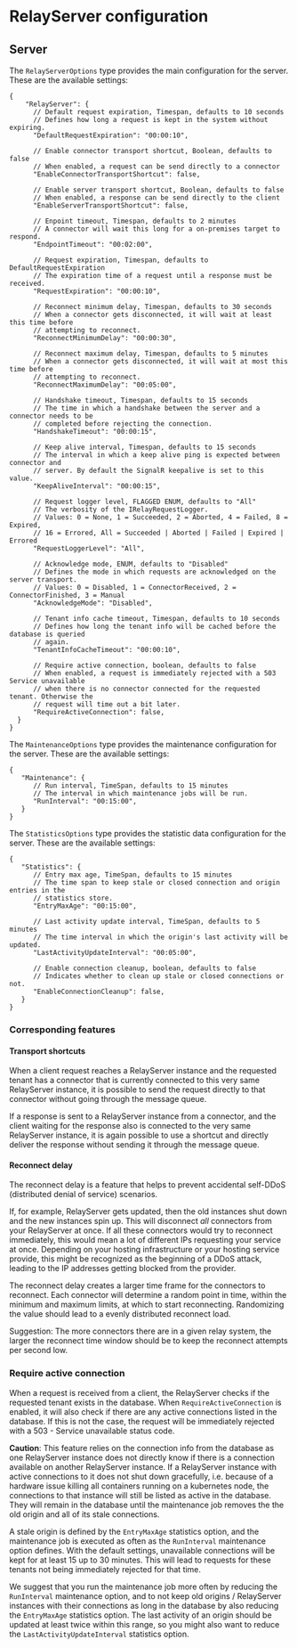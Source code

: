 # RelayServer configuration

## Server

The `RelayServerOptions` type provides the main configuration for the server. These are
the available settings:

```
{
    "RelayServer": {
      // Default request expiration, Timespan, defaults to 10 seconds
      // Defines how long a request is kept in the system without expiring.
      "DefaultRequestExpiration": "00:00:10",
      
      // Enable connector transport shortcut, Boolean, defaults to false
      // When enabled, a request can be send directly to a connector
      "EnableConnectorTransportShortcut": false,
      
      // Enable server transport shortcut, Boolean, defaults to false
      // When enabled, a response can be send directly to the client
      "EnableServerTransportShortcut": false,
      
      // Enpoint timeout, Timespan, defaults to 2 minutes
      // A connector will wait this long for a on-premises target to respond.
      "EndpointTimeout": "00:02:00",
      
      // Request expiration, Timespan, defaults to DefaultRequestExpiration
      // The expiration time of a request until a response must be received.
      "RequestExpiration": "00:00:10",
      
      // Reconnect minimum delay, Timespan, defaults to 30 seconds
      // When a connector gets disconnected, it will wait at least this time before
      // attempting to reconnect.
      "ReconnectMinimumDelay": "00:00:30",
      
      // Reconnect maximum delay, Timespan, defaults to 5 minutes
      // When a connector gets disconnected, it will wait at most this time before
      // attempting to reconnect.
      "ReconnectMaximumDelay": "00:05:00",
      
      // Handshake timeout, Timespan, defaults to 15 seconds
      // The time in which a handshake between the server and a connector needs to be
      // completed before rejecting the connection.
      "HandshakeTimeout": "00:00:15",
      
      // Keep alive interval, Timespan, defaults to 15 seconds
      // The interval in which a keep alive ping is expected between connector and
      // server. By default the SignalR keepalive is set to this value.
      "KeepAliveInterval": "00:00:15",
      
      // Request logger level, FLAGGED ENUM, defaults to "All"
      // The verbosity of the IRelayRequestLogger.
      // Values: 0 = None, 1 = Succeeded, 2 = Aborted, 4 = Failed, 8 = Expired,
      // 16 = Errored, All = Succeeded | Aborted | Failed | Expired | Errored
      "RequestLoggerLevel": "All",

      // Acknowledge mode, ENUM, defaults to "Disabled"
      // Defines the mode in which requests are acknowledged on the server transport.
      // Values: 0 = Disabled, 1 = ConnectorReceived, 2 = ConnectorFinished, 3 = Manual
      "AcknowledgeMode": "Disabled",

      // Tenant info cache timeout, Timespan, defaults to 10 seconds
      // Defines how long the tenant info will be cached before the database is queried
      // again.
      "TenantInfoCacheTimeout": "00:00:10",

      // Require active connection, boolean, defaults to false
      // When enabled, a request is immediately rejected with a 503 Service unavailable
      // when there is no connector connected for the requested tenant. Otherwise the
      // request will time out a bit later.
      "RequireActiveConnection": false,
  }
}
```

The `MaintenanceOptions` type provides the maintenance configuration for the server.
These are the available settings:

```
{
   "Maintenance": {
      // Run interval, TimeSpan, defaults to 15 minutes
      // The interval in which maintenance jobs will be run.
      "RunInterval": "00:15:00",
   }
}
```

The `StatisticsOptions` type provides the statistic data configuration for the server.
These are the available settings:

```
{
   "Statistics": {
      // Entry max age, TimeSpan, defaults to 15 minutes
      // The time span to keep stale or closed connection and origin entries in the
      // statistics store.
      "EntryMaxAge": "00:15:00",
      
      // Last activity update interval, TimeSpan, defaults to 5 minutes
      // The time interval in which the origin's last activity will be updated.
      "LastActivityUpdateInterval": "00:05:00",
      
      // Enable connection cleanup, boolean, defaults to false
      // Indicates whether to clean up stale or closed connections or not.
      "EnableConnectionCleanup": false,
   }
}
```


### Corresponding features

#### Transport shortcuts

When a client request reaches a RelayServer instance and the requested tenant has a
connector that is currently connected to this very same RelayServer instance, it is
possible to send the request directly to that connector without going through the
message queue.

If a response is sent to a RelayServer instance from a connector, and the client waiting
for the response also is connected to the very same RelayServer instance, it is again
possible to use a shortcut and directly deliver the response without sending it through
the message queue.

#### Reconnect delay

The reconnect delay is a feature that helps to prevent accidental self-DDoS (distributed
denial of service) scenarios.

If, for example, RelayServer gets updated, then the old instances shut down and the new
instances spin up. This will disconnect _all_ connectors from your RelayServer at once.
If all these connectors would try to reconnect immediately, this would mean a lot of
different IPs requesting your service at once. Depending on your hosting infrastructure
or your hosting service provide, this might be recognized as the beginning of a DDoS
attack, leading to the IP addresses getting blocked from the provider.

The reconnect delay creates a larger time frame for the connectors to reconnect. Each
connector will determine a random point in time, within the minimum and maximum limits,
at which to start reconnecting. Randomizing the value should lead to a evenly
distributed reconnect load.

Suggestion: The more connectors there are in a given relay system, the larger the
reconnect time window should be to keep the reconnect attempts per second low.

### Require active connection

When a request is received from a client, the RelayServer checks if the requested tenant
exists in the database. When `RequireActiveConnection` is enabled, it will also check if
there are any active connections listed in the database. If this is not the case, the
request will be immediately rejected with a 503 - Service unavailable status code.

__Caution__: This feature relies on the connection info from the database as one
RelayServer instance does not directly know if there is a connection available on
another RelayServer instance. If a RelayServer instance with active connections to it
does not shut down gracefully, i.e. because of a hardware issue killing all containers
running on a kubernetes node, the connections to that instance will still be listed as
active in the database. They will remain in the database until the maintenance job
removes the the old origin and all of its stale connections.

A stale origin is defined by the `EntryMaxAge` statistics option, and the maintenance
job is executed as often as the `RunInterval` maintenance option defines. With the
default settings, unavailable connections will be kept for at least 15 up to 30 minutes.
This will lead to requests for these tenants not being immediately rejected for that
time.

We suggest that you run the maintenance job more often by reducing the `RunInterval`
maintenance option, and to not keep old origins / RelayServer instances with their
connections as long in the database by also reducing the `EntryMaxAge` statistics
option. The last activity of an origin should be updated at least twice within this
range, so you might also want to reduce the `LastActivityUpdateInterval` statistics
option. 
